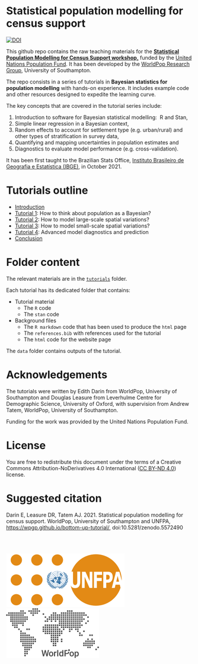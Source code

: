 # Statistical population modelling for census support

[![DOI](https://zenodo.org/badge/383087930.svg)](https://zenodo.org/badge/latestdoi/383087930)

This github repo contains the raw teaching materials for the [**Statistical Population Modelling for Census Support workshop,**](https://wpgp.github.io/bottom-up-tutorial/) funded by the [United Nations Population Fund](<https://www.unfpa.org/>). It has been developed by the [WorldPop Research Group](<https://www.worldpop.org/>), University of Southampton.

The repo consists in a series of tutorials in **Bayesian statistics for population modelling** with hands-on experience. It includes example code and other resources designed to expedite the learning curve.

The key concepts that are covered in the tutorial series include:
1.  Introduction to software for Bayesian statistical modelling:  R and Stan,
2.  Simple linear regression in a Bayesian context,
3.  Random effects to account for settlement type (e.g. urban/rural) and other types of stratification in survey data,
4.  Quantifying and mapping uncertainties in population estimates and
5.  Diagnostics to evaluate model performance (e.g. cross-validation).

It has been first taught to the Brazilian Stats Office, [Instituto Brasileiro de Geografia e Estatística (IBGE)](https://www.ibge.gov.br/en/home-eng.html), in October 2021.

# Tutorials outline

-   [Introduction](https://github.com/wpgp/bottom-up-tutorial/tree/main/tutorials/)
-   [Tutorial 1](https://github.com/wpgp/bottom-up-tutorial/tree/main/tutorials/tutorial1/): How to think about population as a Bayesian?
-   [Tutorial 2](https://github.com/wpgp/bottom-up-tutorial/tree/main/tutorials/tutorial2/): How to model large-scale spatial variations?
-   [Tutorial 3](https://github.com/wpgp/bottom-up-tutorial/tree/main/tutorials/tutorial3/): How to model small-scale spatial variations?
-   [Tutorial 4](https://github.com/wpgp/bottom-up-tutorial/tree/main/tutorials/tutorial4/): Advanced model diagnostics and prediction
-   [Conclusion](https://github.com/wpgp/bottom-up-tutorial/tree/main/tutorials/)

# Folder content

The relevant materials are in the [`tutorials`](https://github.com/wpgp/bottom-up-tutorial/tree/main/tutorials) folder.

Each tutorial has its dedicated folder that contains:
- Tutorial material
  -  The `R` code
  -  The `stan` code
- Background files
  -  The `R markdown` code that has been used to produce the `html` page
  -  The `references.bib` with references used for the tutorial
  -  The `html` code for the website page  

The `data` folder contains outputs of the tutorial.

# Acknowledgements

The tutorials were written by Edith Darin from WorldPop, University of
Southampton and Douglas Leasure from Leverhulme Centre for Demographic
Science, University of Oxford, with supervision from Andrew Tatem, WorldPop, University of
Southampton.

Funding for the work was provided by the United Nations Population Fund.

# License

You are free to redistribute this document under the terms of a Creative Commons Attribution-NoDerivatives 4.0
International ([CC BY-ND 4.0](https://creativecommons.org/licenses/by-nd/4.0/)) license.


# Suggested citation

Darin E, Leasure DR, Tatem AJ. 2021. Statistical population modelling for census support. WorldPop, University of Southampton and UNFPA, https://wpgp.github.io/bottom-up-tutorial/, doi:10.5281/zenodo.5572490

<br>

<br>


![alt](assets/pic/320px-UNFPA_logo.svg.png) ![alt](assets/pic/wp_logo_gray_low.png)
